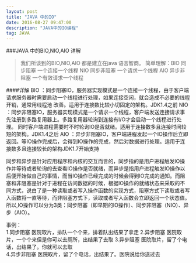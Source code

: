 ```yaml
---
layout: post
title: "JAVA 中的IO"
date: 2016-08-27 09:47:00 
description: "JAVA中的IO编程"
tag: JAVA
---
```

###JAVA 中的BIO,NIO,AIO 详解
>   我们所谈到的BIO,NIO,AIO 都是建立在java 语言智商。
    简单理解：BIO 同步阻塞  一个连接一个线程
             NIO 同步非阻塞  一个请求一个线程
             AIO 异步非阻塞  一个有效请求一个线程

####详解
BIO
：同步阻塞IO，服务器实现模式是一个连接一个线程，由于客户端请求服务器时需要启动一个线程进行处理，如果连接空闲，就会造成不必要的线程开销，通常用线程池
改善。适用于连接数比较小切固定的架构。JDK1.4之前
NIO
：同步非阻塞IO，服务器实现模式是一个请求一个线程，客户端发送连接请求事先注册到多路复用器上。多路复用器轮询到连接有I/O才会启动一个线程进行处理。
同时客户端进程需要时不时轮询IO是否就绪。适用于连接数多且连接时间较短的架构。JDK1.4之后
AIO
：异步非阻塞IO，客户端进程发起一个IO操作后立即返回。等IO操作完成后，会得到IO操作的完成，然后对数据进行处理。适用于连接数多且连接较长的架构JDK1.7开始支持

同步和异步是针对应用程序和内核的交互而言的，同步指的是用户进程触发IO操作并等待或者轮询的去查看IO操作是否就绪，而异步是指用户进程触发IO操作以后便开始做自己的事情，而当IO操作已经完成的时候会得到IO完成的通知。而阻塞和非阻塞是针对于进程在访问数据的时候，根据IO操作的就绪状态来采取的不同方式，说白了是一种读取或者写入操作函数的实现方式，阻塞方式下读取或者写入函数将一直等待，而非阻塞方式下，读取或者写入函数会立即返回一个状态值。 
所以,IO操作可以分为3类：同步阻塞（即早期的IO操作）、同步非阻塞（NIO）、异步（AIO）。 

事例：  
1.同步阻塞   医院取片，排队一个个来，排着队出结果了拿走
2.异步阻塞   医院取片，一个个来但是你可以去厕所，出结果了去取
3.异步阻塞   医院取片，留了个电话，出结果了。你就可以去取  
4.异步非阻塞 医院取片，留了个电话，出结果了。医院说给你送过去
